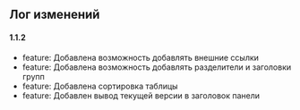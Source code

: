 ## Лог изменений

#### 1.1.2

* feature: Добавлена возможность добавлять внешние ссылки
* feature: Добавлена возможность добавлять разделители и заголовки групп
* feature: Добавлена сортировка таблицы
* feature: Добавлен вывод текущей версии в заголовок панели

